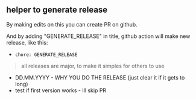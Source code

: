 ## helper to generate release

By making edits on this you can create PR on github.

And by adding "GENERATE_RELEASE" in title, github action will make new release, like this:
* `chore: GENERATE_RELEASE`

> all releases are major, to make it simples for others to use

* DD.MM.YYYY - WHY YOU DO THE RELEASE  (just clear it if it gets to long)
* test if first version works - Ill skip PR
